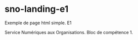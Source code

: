 # sno-landing-e1
Exemple de page html simple. E1

Service Numériques aux Organisations. Bloc de compétence 1.
